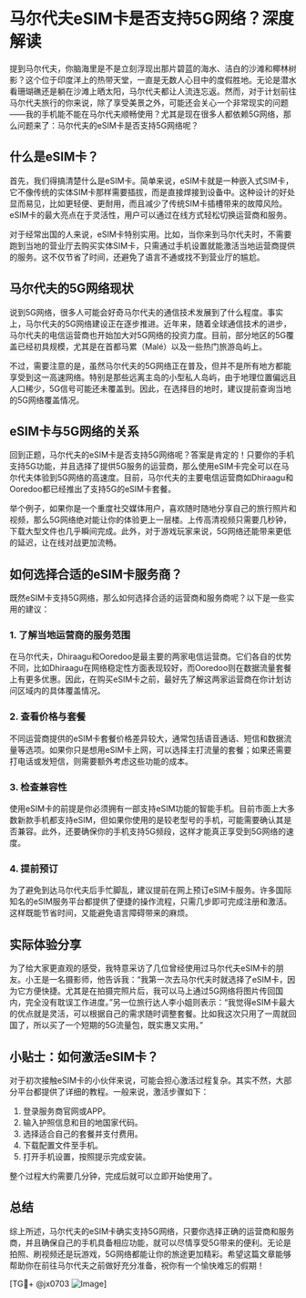 # 马尔代夫eSIM卡是否支持5G网络？深度解读

提到马尔代夫，你脑海里是不是立刻浮现出那片碧蓝的海水、洁白的沙滩和椰林树影？这个位于印度洋上的热带天堂，一直是无数人心目中的度假胜地。无论是潜水看珊瑚礁还是躺在沙滩上晒太阳，马尔代夫都让人流连忘返。然而，对于计划前往马尔代夫旅行的你来说，除了享受美景之外，可能还会关心一个非常现实的问题——我的手机能不能在马尔代夫顺畅使用？尤其是现在很多人都依赖5G网络，那么问题来了：马尔代夫的eSIM卡是否支持5G网络呢？

## 什么是eSIM卡？

首先，我们得搞清楚什么是eSIM卡。简单来说，eSIM卡就是一种嵌入式SIM卡，它不像传统的实体SIM卡那样需要插拔，而是直接焊接到设备中。这种设计的好处显而易见，比如更轻便、更耐用，而且减少了传统SIM卡插槽带来的故障风险。eSIM卡的最大亮点在于灵活性，用户可以通过在线方式轻松切换运营商和服务。

对于经常出国的人来说，eSIM卡特别实用。比如，当你来到马尔代夫时，不需要跑到当地的营业厅去购买实体SIM卡，只需通过手机设置就能激活当地运营商提供的服务。这不仅节省了时间，还避免了语言不通或找不到营业厅的尴尬。

## 马尔代夫的5G网络现状

说到5G网络，很多人可能会好奇马尔代夫的通信技术发展到了什么程度。事实上，马尔代夫的5G网络建设正在逐步推进。近年来，随着全球通信技术的进步，马尔代夫的电信运营商也开始加大对5G网络的投资力度。目前，部分地区的5G覆盖已经初具规模，尤其是在首都马累（Malé）以及一些热门旅游岛屿上。

不过，需要注意的是，虽然马尔代夫的5G网络正在普及，但并不是所有地方都能享受到这一高速网络。特别是那些远离主岛的小型私人岛屿，由于地理位置偏远且人口稀少，5G信号可能还未覆盖到。因此，在选择目的地时，建议提前查询当地的5G网络覆盖情况。

## eSIM卡与5G网络的关系

回到正题，马尔代夫的eSIM卡是否支持5G网络呢？答案是肯定的！只要你的手机支持5G功能，并且选择了提供5G服务的运营商，那么使用eSIM卡完全可以在马尔代夫体验到5G网络的高速度。目前，马尔代夫的主要电信运营商如Dhiraagu和Ooredoo都已经推出了支持5G的eSIM卡套餐。

举个例子，如果你是一个重度社交媒体用户，喜欢随时随地分享自己的旅行照片和视频，那么5G网络绝对能让你的体验更上一层楼。上传高清视频只需要几秒钟，下载大型文件也几乎瞬间完成。此外，对于游戏玩家来说，5G网络还能带来更低的延迟，让在线对战更加流畅。

## 如何选择合适的eSIM卡服务商？

既然eSIM卡支持5G网络，那么如何选择合适的运营商和服务商呢？以下是一些实用的建议：

### 1. **了解当地运营商的服务范围**
   在马尔代夫，Dhiraagu和Ooredoo是最主要的两家电信运营商。它们各自的优势不同，比如Dhiraagu在网络稳定性方面表现较好，而Ooredoo则在数据流量套餐上有更多优惠。因此，在购买eSIM卡之前，最好先了解这两家运营商在你计划访问区域内的具体覆盖情况。

### 2. **查看价格与套餐**
   不同运营商提供的eSIM卡套餐价格差异较大，通常包括语音通话、短信和数据流量等选项。如果你只是想用eSIM卡上网，可以选择主打流量的套餐；如果还需要打电话或发短信，则需要额外考虑这些功能的成本。

### 3. **检查兼容性**
   使用eSIM卡的前提是你必须拥有一部支持eSIM功能的智能手机。目前市面上大多数新款手机都支持eSIM，但如果你使用的是较老型号的手机，可能需要确认其是否兼容。此外，还要确保你的手机支持5G频段，这样才能真正享受到5G网络的速度。

### 4. **提前预订**
   为了避免到达马尔代夫后手忙脚乱，建议提前在网上预订eSIM卡服务。许多国际知名的eSIM服务平台都提供了便捷的操作流程，只需几步即可完成注册和激活。这样既能节省时间，又能避免语言障碍带来的麻烦。

## 实际体验分享

为了给大家更直观的感受，我特意采访了几位曾经使用过马尔代夫eSIM卡的朋友。小王是一名摄影师，他告诉我：“我第一次去马尔代夫时就选择了eSIM卡，因为它方便快捷。尤其是在拍摄完照片后，我可以马上通过5G网络将图片传回国内，完全没有耽误工作进度。”另一位旅行达人李小姐则表示：“我觉得eSIM卡最大的优点就是灵活，可以根据自己的需求随时调整套餐。比如我这次只用了一周就回国了，所以买了一个短期的5G流量包，既实惠又实用。”

## 小贴士：如何激活eSIM卡？

对于初次接触eSIM卡的小伙伴来说，可能会担心激活过程复杂。其实不然，大部分平台都提供了详细的教程。一般来说，激活步骤如下：

1. 登录服务商官网或APP。
2. 输入护照信息和目的地国家代码。
3. 选择适合自己的套餐并支付费用。
4. 下载配置文件至手机。
5. 打开手机设置，按照提示完成安装。

整个过程大约需要几分钟，完成后就可以立即开始使用了。

## 总结

综上所述，马尔代夫的eSIM卡确实支持5G网络，只要你选择正确的运营商和服务商，并且确保自己的手机具备相应功能，就可以尽情享受5G带来的便利。无论是拍照、刷视频还是玩游戏，5G网络都能让你的旅途更加精彩。希望这篇文章能够帮助你在前往马尔代夫之前做好充分准备，祝你有一个愉快难忘的假期！

[TG💪+ @jx0703 ![Image](https://github.com/user-attachments/assets/dbca1d08-cadb-493c-b0ec-ad6f7a83f270)]